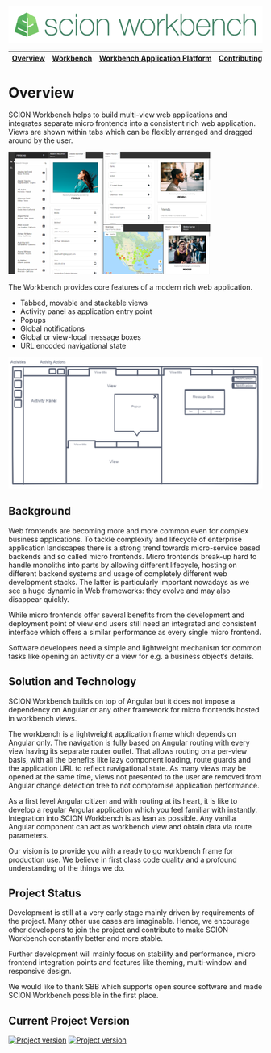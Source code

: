 ![SCION Workbench](/resources/site/logo/scion-workbench-banner.png)

[Overview][menu-overview] | [Workbench][menu-workbench] | [Workbench&nbsp;Application&nbsp;Platform][menu-workbench-application-platform] | [Contributing][menu-contributing] | [Changelog][menu-changelog] | [Sponsoring][menu-sponsoring] | [Links][menu-links]
|---|---|---|---|---|---|---|

# Overview

SCION Workbench helps to build multi-view web applications and integrates separate micro frontends into a consistent rich web application. Views are shown within tabs which can be flexibly arranged and dragged around by the user.

<a href="https://github.com/SchweizerischeBundesbahnen/scion-workbench/raw/master/resources/site/pics/workbench-large.png">![SCION Workbench](/resources/site/pics/workbench-small.png)</a>

The Workbench provides core features of a modern rich web application.
-	Tabbed, movable and stackable views
-	Activity panel as application entry point
- Popups
-	Global notifications 
-	Global or view-local message boxes
-	URL encoded navigational state

<a href="https://github.com/SchweizerischeBundesbahnen/scion-workbench/raw/master/resources/site/pics/workbench-sketch-large.png">![SCION Workbench Features](/resources/site/pics/workbench-sketch-small.png)</a>

## Background
Web frontends are becoming more and more common even for complex business applications. To tackle complexity and lifecycle of enterprise application landscapes there is a strong trend towards micro-service based backends and so called micro frontends. Micro frontends break-up hard to handle monoliths into parts by allowing different lifecycle, hosting on different backend systems and usage of completely different web development stacks. The latter is particularly important nowadays as we see a huge dynamic in Web frameworks: they evolve and may also disappear quickly.

While micro frontends offer several benefits from the development and deployment point of view end users still need an integrated and consistent interface which offers a similar performance as every single micro frontend.

Software developers need a simple and lightweight mechanism for common tasks like opening an activity or a view for e.g. a business object’s details.

## Solution and Technology
SCION Workbench builds on top of Angular but it does not impose a dependency on Angular or any other framework for micro frontends hosted in workbench views.

The workbench is a lightweight application frame which depends on Angular only. The navigation is fully based on Angular routing with every view having its separate router outlet. That allows routing on a per-view basis, with all the benefits like lazy component loading, route guards and the application URL to reflect navigational state. As many views may be opened at the same time, views not presented to the user are removed from Angular change detection tree to not compromise application performance.

As a first level Angular citizen and with routing at its heart, it is like to develop a regular Angular application which you feel familiar with instantly. Integration into SCION Workbench is as lean as possible. Any vanilla Angular component can act as workbench view and obtain data via route parameters. 

Our vision is to provide you with a ready to go workbench frame for production use. We believe in first class code quality and a profound understanding of the things we do.

## Project Status
Development is still at a very early stage mainly driven by requirements of the project. Many other use cases are imaginable. Hence, we encourage other developers to join the project and contribute to make SCION Workbench constantly better and more stable.

Further development will mainly focus on stability and performance, micro frontend integration points and features like theming, multi-window and responsive design.

We would like to thank SBB which supports open source software and made SCION Workbench possible in the first place.

## Current Project Version
[![Project version](https://img.shields.io/npm/v/@scion/workbench.svg)][menu-download] [![Project version](https://img.shields.io/npm/v/@scion/workbench/next.svg)][menu-download]

[menu-download]: https://www.npmjs.com/package/@scion/workbench

[menu-overview]: /README.md
[menu-workbench]: /resources/site/workbench.md
[menu-workbench-application-platform]: /resources/site/workbench-application-platform.md
[menu-contributing]: /CONTRIBUTING.md
[menu-changelog]: /resources/site/changelog.md
[menu-sponsoring]: /resources/site/sponsors.md
[menu-links]: /resources/site/links.md